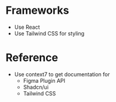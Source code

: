 # Frameworks
- Use React
- Use Tailwind CSS for styling


# Reference
- Use context7 to get documentation for 
	- Figma Plugin API
	- Shadcn/ui
	- Tailwind CSS